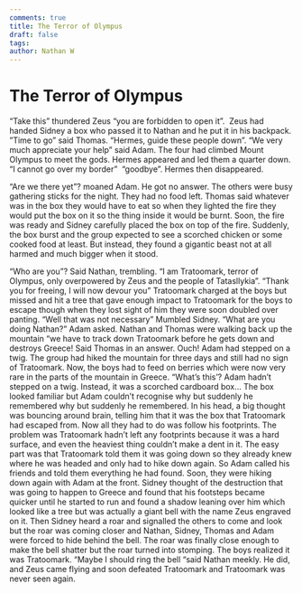 ```yaml
---
comments: true
title: The Terror of Olympus
draft: false
tags: 
author: Nathan W
---
```

 
# The Terror of Olympus  

“Take this” thundered Zeus “you are forbidden to open it”.  Zeus had handed Sidney a box who passed it to Nathan and he put it in his backpack. ”Time to go” said Thomas. “Hermes, guide these people down”. “We very much appreciate your help” said Adam. The four had climbed Mount Olympus to meet the gods. Hermes appeared and led them a quarter down. “I cannot go over my border”  “goodbye”. Hermes then disappeared.

“Are we there yet”? moaned Adam. He got no answer. The others were busy gathering sticks for the night. They had no food left. Thomas said whatever was in the box they would have to eat so when they lighted the fire they would put the box on it so the thing inside it would be burnt. Soon, the fire was ready and Sidney carefully placed the box on top of the fire. Suddenly, the box burst and the group expected to see a scorched chicken or some cooked food at least. But instead, they found a gigantic beast not at all harmed and much bigger when it stood.

“Who are you”? Said Nathan, trembling. “I am Tratoomark, terror of Olympus, only overpowered by Zeus and the people of Tatasllykia”. “Thank you for freeing, I will now devour you” Tratoomark charged at the boys but missed and hit a tree that gave enough impact to Tratoomark for the boys to escape though when they lost sight of him they were soon doubled over panting. “Well that was not necessary” Mumbled Sidney. “What are you doing Nathan?” Adam asked. Nathan and Thomas were walking back up the mountain “we have to track down Tratoomark before he gets down and destroys Greece! Said Thomas in an answer. Ouch! Adam had stepped on a twig. The group had hiked the mountain for three days and still had no sign of Tratoomark. Now, the boys had to feed on berries which were now very rare in the parts of the mountain in Greece. “What’s this’? Adam hadn’t stepped on a twig. Instead, it was a scorched cardboard box… The box looked familiar but Adam couldn’t recognise why but suddenly he remembered why but suddenly he remembered. In his head, a big thought was bouncing around brain, telling him that it was the box that Tratoomark had escaped from. Now all they had to do was follow his footprints. The problem was Tratoomark hadn’t left any footprints because it was a hard surface, and even the heaviest thing couldn’t make a dent in it. The easy part was that Tratoomark told them it was going down so they already knew where he was headed and only had to hike down again. So Adam called his friends and told them everything he had found. Soon, they were hiking down again with Adam at the front. Sidney thought of the destruction that was going to happen to Greece and found that his footsteps became quicker until he started to run and found a shadow leaning over him which looked like a tree but was actually a giant bell with the name Zeus engraved on it. Then Sidney heard a roar and signalled the others to come and look but the roar was coming closer and Nathan, Sidney, Thomas and Adam were forced to hide behind the bell. The roar was finally close enough to make the bell shatter but the roar turned into stomping. The boys realized it was Tratoomark. “Maybe I should ring the bell “said Nathan meekly. He did, and Zeus came flying and soon defeated Tratoomark and Tratoomark was never seen again.